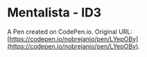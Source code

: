 # Mentalista - ID3

A Pen created on CodePen.io. Original URL: [https://codepen.io/nobrejanio/pen/LYepOBv](https://codepen.io/nobrejanio/pen/LYepOBv).


